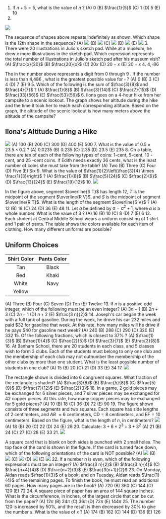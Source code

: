 1. If $n+5=5$, what is the value of $n$ ?
(A) 0
(B) $\frac{1}{5}$
(C) 1
(D) 5
(E) 10
2. 

![](https://cdn.mathpix.com/cropped/2025_07_31_dc2e3d22c70b1617b86dg-01.jpg?height=139&width=700&top_left_y=760&top_left_x=265)

The sequence of shapes above repeats indefinitely as shown. Which shape is the 12th shape in the sequence?
(A)
![](https://cdn.mathpix.com/cropped/2025_07_31_dc2e3d22c70b1617b86dg-01.jpg?height=134&width=137&top_left_y=1088&top_left_x=327)
(B)
![](https://cdn.mathpix.com/cropped/2025_07_31_dc2e3d22c70b1617b86dg-01.jpg?height=131&width=142&top_left_y=1238&top_left_x=327)
(C)
![](https://cdn.mathpix.com/cropped/2025_07_31_dc2e3d22c70b1617b86dg-01.jpg?height=129&width=142&top_left_y=1391&top_left_x=330)
(D)
![](https://cdn.mathpix.com/cropped/2025_07_31_dc2e3d22c70b1617b86dg-01.jpg?height=128&width=128&top_left_y=1557&top_left_x=332)
(E)
![](https://cdn.mathpix.com/cropped/2025_07_31_dc2e3d22c70b1617b86dg-01.jpg?height=129&width=123&top_left_y=1708&top_left_x=329)
3. There were 20 illustrations in Julio's sketch pad. While at a museum, he drew $x$ more illustrations in the sketch pad. Which expression represents the total number of illustrations in Julio's sketch pad after his museum visit?
(A) $\frac{x}{20}$
(B) $\frac{20}{x}$
(C) $20 x$
(D) $20-x$
(E) $20+x$
4. $4, \square 86$

The in the number above represents a digit from 0 through 9 . If the number is less than 4,486 , what is the greatest possible value for $\square$ ?
(A) 0
(B) 3
(C) 4
(D) 7
(E) 9
5. Which of the following is the sum of $\frac{3}{8}$ and $\frac{4}{7}$ ?
(A) $\frac{1}{8}$
(B) $\frac{3}{14}$
(C) $\frac{7}{15}$
(D) $\frac{33}{56}$
(E) $\frac{53}{56}$
6. Ilona goes on a 4-hour hike from her campsite to a scenic lookout. The graph shows her altitude during the hike and the time it took her to reach each corresponding altitude. Based on the graph, the altitude of the scenic lookout is how many meters above the altitude of the campsite?

## Ilona's Altitude During a Hike

![](https://cdn.mathpix.com/cropped/2025_07_31_dc2e3d22c70b1617b86dg-02.jpg?height=453&width=665&top_left_y=847&top_left_x=264)
(A) 100
(B) 200
(C) 300
(D) 400
(E) 500
7. What is the value of $0.5 \times 23.5 \times 0.2$ ?
(A) 0.0235
(B) 0.235
(C) 2.35
(D) 23.5
(E) 235
8. On a table, there are ten of each of the following types of coins: 1-cent, 5-cent, 10 -cent, and 25 -cent coins. If Edith needs exactly 36 cents, what is the least number of coins she must take from the table?
(A) Two
(B) Three
(C) Four
(D) Five
(E) Six
9. What is the value of $\frac{1}{2}\left(\frac{3}{4} \times \frac{1}{3}\right)$ ?
(A) $\frac{1}{8}$
(B) $\frac{5}{24}$
(C) $\frac{2}{9}$
(D) $\frac{13}{24}$
(E) $\frac{19}{12}$
10.
![](https://cdn.mathpix.com/cropped/2025_07_31_dc2e3d22c70b1617b86dg-02.jpg?height=80&width=665&top_left_y=1489&top_left_x=1240)

In the figure above, segment $\overline{S T}$ has length 12, $T$ is the midpoint of the segment $\overline{R V}$, and $S$ is the midpoint of segment $\overline{R T}$. What is the length of the segment $\overline{S V}$ ?
(A) 12
(B) 18
(C) 24
(D) 36
(E) 48
11. Let $a$ be defined by $a=a^{2}+1$, where $a$ is a whole number. What is the value of 3 ?
(A) 16
(B) 10
(C) 8
(D) 7
(E) 6
12. Each student at Central Middle School wears a uniform consisting of 1 shirt and 1 pair of pants. The table shows the colors available for each item of clothing. How many different uniforms are possible?

## Uniform Choices

| Shirt Color | Pants Color |
| :---: | :---: |
| Tan | Black |
| Red | Khaki |
| White | Navy |
| Yellow |  |

(A) Three
(B) Four
(C) Seven
(D) Ten
(E) Twelve
13. If $n$ is a positive odd integer, which of the following must be an even integer?
(A) $3 n-1$
(B) $2 n+3$
(C) $2 n-1$
(D) $n+2$
(E) $\frac{3 n}{2}$
14. Joseph's car began the week with a full tank of gasoline. During the week, he drove his car 232 miles and paid \$32 for gasoline that week. At this rate, how many miles will he drive if he pays $\$ 40$ for gasoline next week?
(A) 240
(B) 288
(C) 290
(D) 320
(E) 332
15. Of the following fractions, which is closest to $37 \%$ ?
(A) $\frac{1}{3}$
(B) $\frac{1}{4}$
(C) $\frac{2}{5}$
(D) $\frac{3}{7}$
(E) $\frac{3}{8}$
16. At Banham School, there are 20 students in each class, and 5 classes wish to form 3 clubs. Each of the students must belong to only one club and the membership of each club may not outnumber the membership of the other clubs by more than one student. What is the least possible number of students in one club?
(A) 15
(B) 20
(C) 21
(D) 33
(E) 34
17.
![](https://cdn.mathpix.com/cropped/2025_07_31_dc2e3d22c70b1617b86dg-04.jpg?height=264&width=389&top_left_y=1099&top_left_x=266)

The rectangle shown is divided into 6 congruent squares. What fraction of the rectangle is shaded?
(A) $\frac{3}{8}$
(B) $\frac{5}{8}$
(C) $\frac{5}{9}$
(D) $\frac{7}{12}$
(E) $\frac{2}{3}$
18. In a game, 2 gold pieces may be exchanged for 6 silver pieces, and 7 silver pieces may be exchanged for 42 copper pieces. At this rate, how many copper pieces may be exchanged for 5 gold pieces?
(A) 10
(B) 18
(C) 36
(D) 72
(E) 90
19. The figure shown consists of three segments and two squares. Each square has side lengths of 2 centimeters, and $A B$ $=6$ centimeters, $\mathrm{CD}=8$ centimeters, and $\mathrm{EF}=10$ centimeters. Based on the figure, what is the length of $n$, in centimeters?
![](https://cdn.mathpix.com/cropped/2025_07_31_dc2e3d22c70b1617b86dg-04.jpg?height=275&width=673&top_left_y=1380&top_left_x=1241)
(A) 18
(B) 20
(C) 22
(D) 24
(E) 26
20. Calculate: $3+6 \times 2^{3} \div 3+3^{2}$
(A) 21
(B) 24
(C) 27
(D) 28
(E) 33
21.
![](https://cdn.mathpix.com/cropped/2025_07_31_dc2e3d22c70b1617b86dg-05.jpg?height=277&width=275&top_left_y=290&top_left_x=1256)

A square card that is blank on both sides is punched with 2 small holes. The top face of the card is shown in the figure. If the card is turned face down, which of the following orientations of the card is NOT possible?
(A)
![](https://cdn.mathpix.com/cropped/2025_07_31_dc2e3d22c70b1617b86dg-05.jpg?height=291&width=288&top_left_y=884&top_left_x=1309)
(B)
![](https://cdn.mathpix.com/cropped/2025_07_31_dc2e3d22c70b1617b86dg-05.jpg?height=278&width=278&top_left_y=1200&top_left_x=1314)
(C)
![](https://cdn.mathpix.com/cropped/2025_07_31_dc2e3d22c70b1617b86dg-05.jpg?height=275&width=275&top_left_y=1505&top_left_x=1315)
(D)
![](https://cdn.mathpix.com/cropped/2025_07_31_dc2e3d22c70b1617b86dg-05.jpg?height=269&width=269&top_left_y=1809&top_left_x=1318)
(E)
![](https://cdn.mathpix.com/cropped/2025_07_31_dc2e3d22c70b1617b86dg-05.jpg?height=264&width=264&top_left_y=2118&top_left_x=1321)
22. If a number $n$ is even, which of the following expressions must be an integer?
(A) $\frac{3 n}{2}$
(B) $\frac{3 n}{4}$
(C) $\frac{n+4}{4}$
(D) $\frac{n+2}{3}$
(E) $\frac{3(n+1)}{2}$
23. On Monday, Aidan reads $\frac{1}{3}$ of a book, and on Tuesday, Aidan reads $\frac{1}{4}$ of the remaining pages. To finish the book, he must read an additional 60 pages. How many pages are in the book?
(A) 720
(B) 360
(C) 144
(D) 120
(E) 72
24. A square piece of paper has an area of 144 square inches. What is the circumference, in inches, of the largest circle that can be cut from the paper?
(A) $12 \pi$
(B) $24 \pi$
(C) $36 \pi$
(D) $72 \pi$
(E) $144 \pi$
25. The number 120 is increased by $50 \%$, and the result is then decreased by $30 \%$ to give the number $x$. What is the value of $x$ ?
(A) 174
(B) 162
(C) 144
(D) 136
(E) 126
